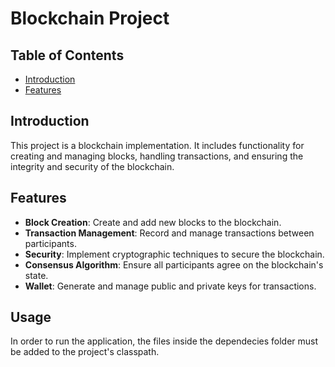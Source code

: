 # Blockchain Project

## Table of Contents

- [Introduction](#introduction)
- [Features](#features)

## Introduction

This project is a blockchain implementation. It includes functionality for creating and managing blocks, handling transactions, and ensuring the integrity and security of the blockchain.

## Features

- **Block Creation**: Create and add new blocks to the blockchain.
- **Transaction Management**: Record and manage transactions between participants.
- **Security**: Implement cryptographic techniques to secure the blockchain.
- **Consensus Algorithm**: Ensure all participants agree on the blockchain's state.
- **Wallet**: Generate and manage public and private keys for transactions.

## Usage

In order to run the application, the files inside the dependecies folder must be added to the project's classpath.